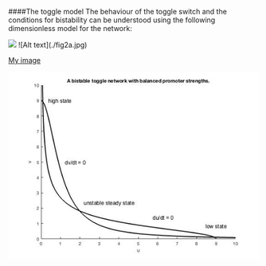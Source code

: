 ####The toggle model
The behaviour of the toggle switch and the conditions for bistability can be understood using the following dimensionless model for the network:

<img src="https://latex.codecogs.com/svg.latex?\Large&space;x=\frac{-b\pm\sqrt{b^2-4ac}}{2a}" />
![Alt text](./fig2a.jpg)

[My image](./fig2a.jpg)

![alt text](./fig2a.jpg)
